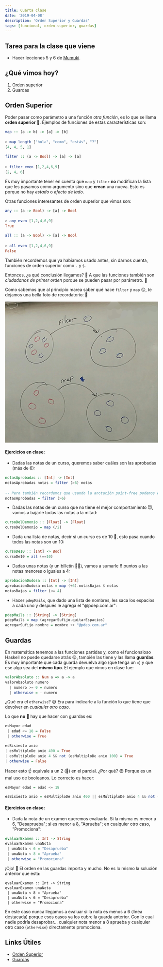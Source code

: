 ```yaml
---
title: Cuarta clase
date: '2019-04-08'
description: 'Orden Superior y Guardas'
tags: [funcional, orden-superior, guardas]
---
```


## Tarea para la clase que viene

- Hacer lecciones 5 y 6 de [Mumuki](https://mumuki.io/pdep-utn).

## ¿Qué vimos hoy?

1. Orden superior
2. Guardas

## Orden Superior

Poder pasar como parámetro a una función _otra función_, es lo que se llama **orden superior** 🤯.
Ejemplos de funciones de estas características son:

```haskell
map :: (a -> b) -> [a] -> [b]

> map length ["hola", "como", "estás", "?"]
[4, 4, 5, 1]
```

```haskell
filter :: (a -> Bool) -> [a] -> [a]

> filter even [1,2,4,6,9]
[2, 4, 6]
```

Es muy importante tener en cuenta que `map` y `filter` **no** modifican la lista que les pasamos como argumento sino que **crean** una nueva. Esto es porque no hay _estado_ o _efecto de lado_.

Otras funciones interesantes de orden superior que vimos son:

```haskell
any :: (a -> Bool) -> [a] -> Bool

> any even [1,2,4,6,9]
True
```

```haskell
all :: (a -> Bool) -> [a] -> Bool

> all even [1,2,4,6,9]
False
```

También recordemos que ya habíamos usado antes, sin darnos cuenta, funciones de orden superior como `.` y `$`.

Entonces, ¿a qué conclusión llegamos? 🤔 A que las funciones también son _ciudadanos de primer orden_ porque se pueden pasar por parámetro. 🎉

Como sabemos que al principio marea saber qué hace `filter` y `map` 😖, te dejamos una bella foto de recordatorio: 🎉

![diagrama_filter_map](./filter_map.jpg 'Diagrama de filter y map')

#### Ejercicios en clase:

- Dadas las notas de un curso, queremos saber cuáles son las aprobadas (más de 6):

```haskell
notasAprobadas :: [Int] -> [Int]
notasAprobadas notas = filter (>6) notas

-- Pero también recordemos que usando la anotación point-free podemos escribir la función de esta manera:
notasAprobadas = filter (>6)
```

- Dadas las notas de un curso que no tiene el mejor comportamiento 😈, vamos a bajarle todas las notas a la mitad:

```haskell
cursoDelDemonio :: [Float] -> [Float]
cursoDelDemonio = map (/2)
```

- Dada una lista de notas, decir si un curso es de 10 💯, esto pasa cuando todos las notas son un 10:

```haskell
cursoDe10 :: [Int] -> Bool
cursoDe10 = all (==10)
```

- Dadas unas notas (y un billetín 💸😝), vamos a sumarle 6 puntos a las notas menores o iguales a 4:

```haskell
aprobacionDudosa :: [Int] -> [Int]
aprobacionDudosa notas = map (+6).notasBajas $ notas
notasBajas = filter (<= 4)
```

- Hacer `pdepMails`, que dado una lista de nombres, les saca los espacios a cada uno y después le agrega el "@pdep.com.ar":

```haskell
pdepMails :: [String] -> [String]
pdepMails = map (agregarSufijo.quitarEspacios)
agregarSufijo nombre = nombre ++ "@pdep.com.ar"
```

## Guardas

En matemática tenemos a las funciones partidas y, como el funcionaloso Haskell no puede quedarse atrás 😝, también las tiene y las llama **guardas**.
Es muy importante que cada guarda devuelva algo (que tenga un `=`) y que ese algo sea del **mismo tipo**.
El ejemplo que vimos en clase fue:

```haskell
valorAbsoluto :: Num a => a -> a
valorAbsoluto numero
  | numero >= 0 = numero
  | otherwise = - numero
```

¿Qué era el `otherwise`? 😅 Era para indicarle a la función lo que tiene que devolver en _cualquier otro caso_.

Lo que **no** 🚫 hay que hacer con guardas es:

```haskell
esMayor edad
 | edad <= 18 = False
 | otherwise = True
```

```haskell
esBisiesto anio
| esMultiploDe anio 400 = True
| esMultiploDe anio 4 && not (esMultiploDe anio 100) = True
| otherwise = False
```

Hacer esto ☝️ equivale a un 2 (🦆) en el parcial. ¿Por qué? 😨 Porque es un mal uso de booleanos. Lo correcto es hacer:

```haskell
esMayor edad = edad <= 18
```

```haskell
esBisiesto anio = esMultiploDe anio 400 || esMultiploDe anio 4 && not (esMultiploDe anio 100)
```

#### Ejercicios en clase:

- Dada la nota de un examen queremos evaluarla. Si la misma es menor a 6, "Desaprueba"; si es menor a 8, "Aprueba"; en cualquier otro caso, "Promociona":

```haskell
evaluarExamen :: Int -> String
evaluarExamen unaNota
 | unaNota < 6 = "Desaprueba"
 | unaNota < 8 = "Aprueba"
 | otherwise = "Promociona"
```

¡Ojo! 👀 El orden en las guardas importa y mucho. No es lo mismo la solución anterior que esta:

```haskell{4}
evaluarExamen :: Int -> String
evaluarExamen unaNota
 | unaNota < 8 = "Aprueba"
 | unaNota < 6 = "Desaprueba"
 | otherwise = "Promociona"
```

En este caso nunca llegamos a evaluar si la nota es menos a 6 (línea destacada) porque esos casos ya los cubre la guarda anterior.
Con lo cual nadie podría desaprobar... cualquier nota menor a 8 aprueba y cualquier otro caso (`otherwise`) directamente promociona.

## Links Útiles

- [Orden Superior](http://wiki.uqbar.org/wiki/articles/orden-superior.html)
- [Guardas](http://wiki.uqbar.org/wiki/articles/funciones-por-partes.html)
